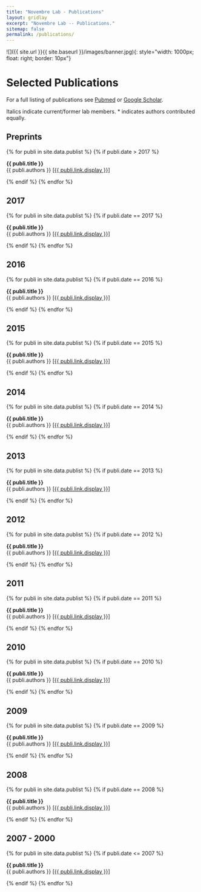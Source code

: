 ```yaml
---
title: "Novembre Lab - Publications"
layout: gridlay
excerpt: "Novembre Lab -- Publications."
sitemap: false
permalink: /publications/
---
```



![]({{ site.url }}{{ site.baseurl }}/images/banner.jpg){: style="width: 1000px; float: right; border: 10px"}


# Selected Publications


For a full listing of publications see [Pubmed](http://www.ncbi.nlm.nih.gov/pubmed/?term=novembre+j+%5Bau%5D") or [Google Scholar](http://scholar.google.com/citations?user=wIib4t0AAAAJ).

Italics indicate current/former lab members.  * indicates authors contributed equally.


## Preprints

{% for publi in site.data.publist %}
 {% if publi.date > 2017 %}

  <b>{{ publi.title }}</b> <br/>
  {{ publi.authors }} <a href="{{ publi.link.url }}">\[{{ publi.link.display }}\]</a>

 {% endif %}
{% endfor %}

## 2017

{% for publi in site.data.publist %}
 {% if publi.date == 2017 %}

  <b>{{ publi.title }}</b> <br/>
  {{ publi.authors }} <a href="{{ publi.link.url }}">\[{{ publi.link.display }}\]</a>

 {% endif %}
{% endfor %}

## 2016

{% for publi in site.data.publist %}
 {% if publi.date == 2016 %}

 <b>{{ publi.title }}</b> <br/>
 {{ publi.authors }} <a href="{{ publi.link.url }}">\[{{ publi.link.display }}\]</a>

 {% endif %}
{% endfor %}

## 2015

{% for publi in site.data.publist %}
 {% if publi.date == 2015 %}

 <b>{{ publi.title }}</b> <br/>
 {{ publi.authors }} <a href="{{ publi.link.url }}">\[{{ publi.link.display }}\]</a>

 {% endif %}
{% endfor %}

## 2014

{% for publi in site.data.publist %}
 {% if publi.date == 2014 %}

 <b>{{ publi.title }}</b> <br/>
 {{ publi.authors }} <a href="{{ publi.link.url }}">\[{{ publi.link.display }}\]</a>

 {% endif %}
{% endfor %}

## 2013

{% for publi in site.data.publist %}
 {% if publi.date == 2013 %}

 <b>{{ publi.title }}</b> <br/>
 {{ publi.authors }} <a href="{{ publi.link.url }}">\[{{ publi.link.display }}\]</a>

 {% endif %}
{% endfor %}

## 2012

{% for publi in site.data.publist %}
 {% if publi.date == 2012 %}

 <b>{{ publi.title }}</b> <br/>
 {{ publi.authors }} <a href="{{ publi.link.url }}">\[{{ publi.link.display }}\]</a>

 {% endif %}
{% endfor %}

## 2011

{% for publi in site.data.publist %}
 {% if publi.date == 2011 %}

 <b>{{ publi.title }}</b> <br/>
 {{ publi.authors }} <a href="{{ publi.link.url }}">\[{{ publi.link.display }}\]</a>

 {% endif %}
{% endfor %}

## 2010

{% for publi in site.data.publist %}
 {% if publi.date == 2010 %}

 <b>{{ publi.title }}</b> <br/>
 {{ publi.authors }} <a href="{{ publi.link.url }}">\[{{ publi.link.display }}\]</a>

 {% endif %}
{% endfor %}

## 2009

{% for publi in site.data.publist %}
 {% if publi.date == 2009 %}

 <b>{{ publi.title }}</b> <br/>
 {{ publi.authors }} <a href="{{ publi.link.url }}">\[{{ publi.link.display }}\]</a>

 {% endif %}
{% endfor %}

## 2008

{% for publi in site.data.publist %}
 {% if publi.date == 2008 %}

 <b>{{ publi.title }}</b> <br/>
 {{ publi.authors }} <a href="{{ publi.link.url }}">\[{{ publi.link.display }}\]</a>

 {% endif %}
{% endfor %}

## 2007 - 2000

{% for publi in site.data.publist %}
 {% if publi.date <= 2007 %}

 <b>{{ publi.title }}</b> <br/>
 {{ publi.authors }} <a href="{{ publi.link.url }}">\[{{ publi.link.display }}\]</a>

 {% endif %}
{% endfor %}
